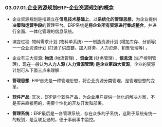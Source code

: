 ### 03.07.01.企业资源规划ERP-企业资源规划的概念

- 企业资源规划是指建立在**信息技术基础上**，以**系统化的管理思想**，为企业提供**决策和运营手段**的管理平台。ERP系统是**将企业所有资源进行集成整合**，并进行全面、一体化管理的信息系统。

- 演变过程: 物料需求计划 (物料单系统) 一一制造资源计划 (增加库存、分销等) 一一企业资源计划 (打通了供应链，加入财务、人力资源、销售管理等) 。

- 企业有三大资源: **物流** (物流管理) 、**资金流** (财务管理) 、**信息流** (生产控制管理)，现在一般认为**人力人源 (人力资源管理) 是企业第四大资源**。企业的资源计划可从下面三点来理解 :

- **管理思想**: ERP首先是一种管理思想，将企业资源分类管理，是管理思想的变革。

- **软件产品**: 其次，ERP是个软件产品，为企业用户提供一体化的解决方案，不是买来直接用的，需要个性化的开友开发和部署。

- **管理系统**：ERP最后是一各管理系统，存在众多的子系统，这鞋子系统有统一的规划，是互联互通的，便于事前事中监控。
